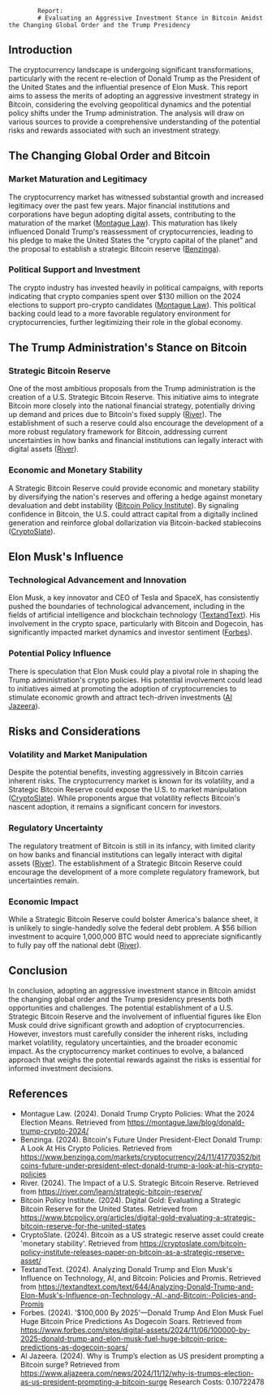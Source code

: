 
            Report:
            # Evaluating an Aggressive Investment Stance in Bitcoin Amidst the Changing Global Order and the Trump Presidency

## Introduction

The cryptocurrency landscape is undergoing significant transformations, particularly with the recent re-election of Donald Trump as the President of the United States and the influential presence of Elon Musk. This report aims to assess the merits of adopting an aggressive investment strategy in Bitcoin, considering the evolving geopolitical dynamics and the potential policy shifts under the Trump administration. The analysis will draw on various sources to provide a comprehensive understanding of the potential risks and rewards associated with such an investment strategy.

## The Changing Global Order and Bitcoin

### Market Maturation and Legitimacy

The cryptocurrency market has witnessed substantial growth and increased legitimacy over the past few years. Major financial institutions and corporations have begun adopting digital assets, contributing to the maturation of the market ([Montague Law](https://montague.law/blog/donald-trump-crypto-2024/)). This maturation has likely influenced Donald Trump's reassessment of cryptocurrencies, leading to his pledge to make the United States the "crypto capital of the planet" and the proposal to establish a strategic Bitcoin reserve ([Benzinga](https://www.benzinga.com/markets/cryptocurrency/24/11/41770352/bitcoins-future-under-president-elect-donald-trump-a-look-at-his-crypto-policies)).

### Political Support and Investment

The crypto industry has invested heavily in political campaigns, with reports indicating that crypto companies spent over $130 million on the 2024 elections to support pro-crypto candidates ([Montague Law](https://montague.law/blog/donald-trump-crypto-2024/)). This political backing could lead to a more favorable regulatory environment for cryptocurrencies, further legitimizing their role in the global economy.

## The Trump Administration's Stance on Bitcoin

### Strategic Bitcoin Reserve

One of the most ambitious proposals from the Trump administration is the creation of a U.S. Strategic Bitcoin Reserve. This initiative aims to integrate Bitcoin more closely into the national financial strategy, potentially driving up demand and prices due to Bitcoin's fixed supply ([River](https://river.com/learn/strategic-bitcoin-reserve/)). The establishment of such a reserve could also encourage the development of a more robust regulatory framework for Bitcoin, addressing current uncertainties in how banks and financial institutions can legally interact with digital assets ([River](https://river.com/learn/strategic-bitcoin-reserve/)).

### Economic and Monetary Stability

A Strategic Bitcoin Reserve could provide economic and monetary stability by diversifying the nation's reserves and offering a hedge against monetary devaluation and debt instability ([Bitcoin Policy Institute](https://www.btcpolicy.org/articles/digital-gold-evaluating-a-strategic-bitcoin-reserve-for-the-united-states)). By signaling confidence in Bitcoin, the U.S. could attract capital from a digitally inclined generation and reinforce global dollarization via Bitcoin-backed stablecoins ([CryptoSlate](https://cryptoslate.com/bitcoin-policy-institute-releases-paper-on-bitcoin-as-a-strategic-reserve-asset/)).

## Elon Musk's Influence

### Technological Advancement and Innovation

Elon Musk, a key innovator and CEO of Tesla and SpaceX, has consistently pushed the boundaries of technological advancement, including in the fields of artificial intelligence and blockchain technology ([TextandText](https://textandtext.com/text/644/Analyzing-Donald-Trump-and-Elon-Musk's-Influence-on-Technology,-AI,-and-Bitcoin:-Policies-and-Promis)). His involvement in the crypto space, particularly with Bitcoin and Dogecoin, has significantly impacted market dynamics and investor sentiment ([Forbes](https://www.forbes.com/sites/digital-assets/2024/11/06/100000-by-2025-donald-trump-and-elon-musk-fuel-huge-bitcoin-price-predictions-as-dogecoin-soars/)).

### Potential Policy Influence

There is speculation that Elon Musk could play a pivotal role in shaping the Trump administration's crypto policies. His potential involvement could lead to initiatives aimed at promoting the adoption of cryptocurrencies to stimulate economic growth and attract tech-driven investments ([Al Jazeera](https://www.aljazeera.com/news/2024/11/12/why-is-trumps-election-as-us-president-prompting-a-bitcoin-surge)).

## Risks and Considerations

### Volatility and Market Manipulation

Despite the potential benefits, investing aggressively in Bitcoin carries inherent risks. The cryptocurrency market is known for its volatility, and a Strategic Bitcoin Reserve could expose the U.S. to market manipulation ([CryptoSlate](https://cryptoslate.com/bitcoin-policy-institute-releases-paper-on-bitcoin-as-a-strategic-reserve-asset/)). While proponents argue that volatility reflects Bitcoin's nascent adoption, it remains a significant concern for investors.

### Regulatory Uncertainty

The regulatory treatment of Bitcoin is still in its infancy, with limited clarity on how banks and financial institutions can legally interact with digital assets ([River](https://river.com/learn/strategic-bitcoin-reserve/)). The establishment of a Strategic Bitcoin Reserve could encourage the development of a more complete regulatory framework, but uncertainties remain.

### Economic Impact

While a Strategic Bitcoin Reserve could bolster America's balance sheet, it is unlikely to single-handedly solve the federal debt problem. A $56 billion investment to acquire 1,000,000 BTC would need to appreciate significantly to fully pay off the national debt ([River](https://river.com/learn/strategic-bitcoin-reserve/)).

## Conclusion

In conclusion, adopting an aggressive investment stance in Bitcoin amidst the changing global order and the Trump presidency presents both opportunities and challenges. The potential establishment of a U.S. Strategic Bitcoin Reserve and the involvement of influential figures like Elon Musk could drive significant growth and adoption of cryptocurrencies. However, investors must carefully consider the inherent risks, including market volatility, regulatory uncertainties, and the broader economic impact. As the cryptocurrency market continues to evolve, a balanced approach that weighs the potential rewards against the risks is essential for informed investment decisions.

## References

- Montague Law. (2024). Donald Trump Crypto Policies: What the 2024 Election Means. Retrieved from https://montague.law/blog/donald-trump-crypto-2024/
- Benzinga. (2024). Bitcoin's Future Under President-Elect Donald Trump: A Look At His Crypto Policies. Retrieved from https://www.benzinga.com/markets/cryptocurrency/24/11/41770352/bitcoins-future-under-president-elect-donald-trump-a-look-at-his-crypto-policies
- River. (2024). The Impact of a U.S. Strategic Bitcoin Reserve. Retrieved from https://river.com/learn/strategic-bitcoin-reserve/
- Bitcoin Policy Institute. (2024). Digital Gold: Evaluating a Strategic Bitcoin Reserve for the United States. Retrieved from https://www.btcpolicy.org/articles/digital-gold-evaluating-a-strategic-bitcoin-reserve-for-the-united-states
- CryptoSlate. (2024). Bitcoin as a US strategic reserve asset could create 'monetary stability'. Retrieved from https://cryptoslate.com/bitcoin-policy-institute-releases-paper-on-bitcoin-as-a-strategic-reserve-asset/
- TextandText. (2024). Analyzing Donald Trump and Elon Musk's Influence on Technology, AI, and Bitcoin: Policies and Promis. Retrieved from https://textandtext.com/text/644/Analyzing-Donald-Trump-and-Elon-Musk's-Influence-on-Technology,-AI,-and-Bitcoin:-Policies-and-Promis
- Forbes. (2024). '$100,000 By 2025'—Donald Trump And Elon Musk Fuel Huge Bitcoin Price Predictions As Dogecoin Soars. Retrieved from https://www.forbes.com/sites/digital-assets/2024/11/06/100000-by-2025-donald-trump-and-elon-musk-fuel-huge-bitcoin-price-predictions-as-dogecoin-soars/
- Al Jazeera. (2024). Why is Trump’s election as US president prompting a Bitcoin surge? Retrieved from https://www.aljazeera.com/news/2024/11/12/why-is-trumps-election-as-us-president-prompting-a-bitcoin-surge
            Research Costs:
            0.10722478